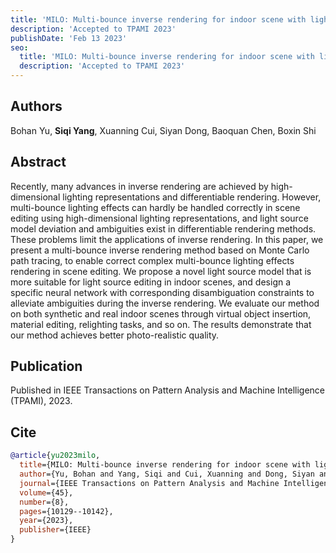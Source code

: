 ```yaml
---
title: 'MILO: Multi-bounce inverse rendering for indoor scene with light-emitting objects'
description: 'Accepted to TPAMI 2023'
publishDate: 'Feb 13 2023'
seo:
  title: 'MILO: Multi-bounce inverse rendering for indoor scene with light-emitting objects'
  description: 'Accepted to TPAMI 2023'
---
```


## Authors

Bohan Yu, **Siqi Yang**, Xuanning Cui, Siyan Dong, Baoquan Chen, Boxin Shi

## Abstract

Recently, many advances in inverse rendering are achieved by high-dimensional lighting representations and differentiable rendering. However, multi-bounce lighting effects can hardly be handled correctly in scene editing using high-dimensional lighting representations, and light source model deviation and ambiguities exist in differentiable rendering methods. These problems limit the applications of inverse rendering. In this paper, we present a multi-bounce inverse rendering method based on Monte Carlo path tracing, to enable correct complex multi-bounce lighting effects rendering in scene editing. We propose a novel light source model that is more suitable for light source editing in indoor scenes, and design a specific neural network with corresponding disambiguation constraints to alleviate ambiguities during the inverse rendering. We evaluate our method on both synthetic and real indoor scenes through virtual object insertion, material editing, relighting tasks, and so on. The results demonstrate that our method achieves better photo-realistic quality.

## Publication

Published in IEEE Transactions on Pattern Analysis and Machine Intelligence (TPAMI), 2023.

## Cite

```bibtex
@article{yu2023milo,
  title={MILO: Multi-bounce inverse rendering for indoor scene with light-emitting objects},
  author={Yu, Bohan and Yang, Siqi and Cui, Xuanning and Dong, Siyan and Chen, Baoquan and Shi, Boxin},
  journal={IEEE Transactions on Pattern Analysis and Machine Intelligence},
  volume={45},
  number={8},
  pages={10129--10142},
  year={2023},
  publisher={IEEE}
}
```
